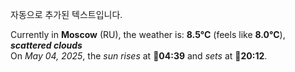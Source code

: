 
자동으로 추가된 텍스트입니다.

<!--START_SECTION:weather:moscow-->
Currently in **Moscow** (RU), the weather is: **8.5°C** (feels like **8.0°C**), ***scattered clouds***<br/>
On *May 04, 2025*, the *sun rises* at 🌅**04:39** and *sets* at 🌇**20:12**.
<!--END_SECTION:weather-->
